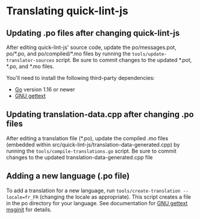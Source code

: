 # Translating quick-lint-js

## Updating .po files after changing quick-lint-js

After editing quick-lint-js' source code, update the po/messages.pot, po/\*.po,
and po/compiled/\*.mo files by running the `tools/update-translator-sources`
script. Be sure to commit changes to the updated \*.pot, \*.po, and \*.mo files.

You'll need to install the following third-party dependencies:

* [Go][] version 1.16 or newer
* [GNU gettext][]

## Updating translation-data.cpp after changing .po files

After editing a translation file (\*.po), update the compiled .mo files
(embedded within src/quick-lint-js/translation-data-generated.cpp) by running the
`tools/compile-translations.go` script. Be sure to commit changes to the updated
translation-data-generated.cpp file

## Adding a new language (.po file)

To add a translation for a new language, run
`tools/create-translation --locale=fr_FR` (changing the locale as appropriate).
This script creates a file in the po directory for your language. See
documentation for [GNU gettext msginit][] for details.

[Go]: https://go.dev/
[GNU gettext]: https://www.gnu.org/software/gettext/
[GNU gettext msginit]: https://www.gnu.org/software/gettext/manual/html_node/Creating.html#Creating
